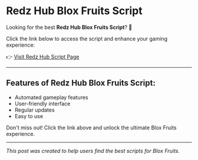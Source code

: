 # Redz Hub Blox Fruits Script

Looking for the best **Redz Hub Blox Fruits Script**? 🚀

Click the link below to access the script and enhance your gaming experience:

👉 [Visit Redz Hub Script Page](https://scriptrst.com/redz-hub-blox-fruits-script/)

---

## Features of Redz Hub Blox Fruits Script:
- Automated gameplay features
- User-friendly interface
- Regular updates
- Easy to use

Don't miss out! Click the link above and unlock the ultimate Blox Fruits experience.

---
_This post was created to help users find the best scripts for Blox Fruits._
